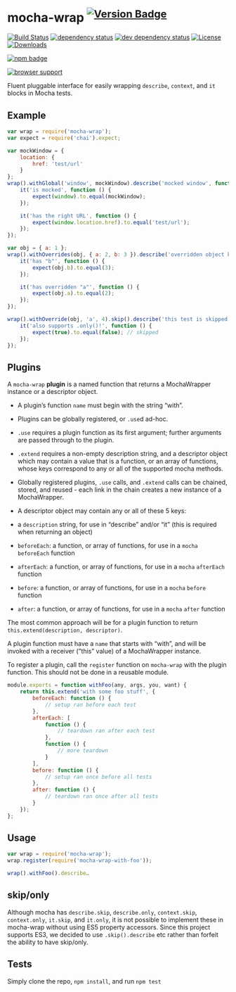 # mocha-wrap <sup>[![Version Badge][2]][1]</sup>

[![Build Status][3]][4]
[![dependency status][5]][6]
[![dev dependency status][7]][8]
[![License][license-image]][license-url]
[![Downloads][downloads-image]][downloads-url]

[![npm badge][11]][1]

[![browser support][9]][10]

Fluent pluggable interface for easily wrapping `describe`, `context`, and `it` blocks in Mocha tests.

## Example

```js
var wrap = require('mocha-wrap');
var expect = require('chai').expect;

var mockWindow = {
	location: {
		href: 'test/url'
	}
};
wrap().withGlobal('window', mockWindow).describe('mocked window', function () {
	it('is mocked', function () {
		expect(window).to.equal(mockWindow);
	});

	it('has the right URL', function () {
		expect(window.location.href).to.equal('test/url');
	});
});

var obj = { a: 1 };
wrap().withOverrides(obj, { a: 2, b: 3 }).describe('overridden object keys', function () {
	it('has "b"', function () {
		expect(obj.b).to.equal(3);
	});

	it('has overridden "a"', function () {
		expect(obj.a).to.equal(2);
	});
});

wrap().withOverride(obj, 'a', 4).skip().describe('this test is skipped', function () {
	it('also supports .only()!', function () {
		expect(true).to.equal(false); // skipped
	});
});
```

## Plugins
A `mocha-wrap` **plugin** is a named function that returns a MochaWrapper instance or a descriptor object.
 - A plugin’s function `name` must begin with the string “with”.
 - Plugins can be globally registered, or `.use`d ad-hoc.
  - `.use` requires a plugin function as its first argument; further arguments are passed through to the plugin.
  - `.extend` requires a non-empty description string, and a descriptor object which may contain a value that is a function, or an array of functions, whose keys correspond to any or all of the supported mocha methods.
 - Globally registered plugins, `.use` calls, and `.extend` calls can be chained, stored, and reused - each link in the chain creates a new instance of a MochaWrapper.

 - A descriptor object may contain any or all of these 5 keys:
  - a `description` string, for use in “describe” and/or “it” (this is required when returning an object)
  - `beforeEach`: a function, or array of functions, for use in a `mocha` `beforeEach` function
  - `afterEach`: a function, or array of functions, for use in a `mocha` `afterEach` function
  - `before`: a function, or array of functions, for use in a `mocha` `before` function
  - `after`: a function, or array of functions, for use in a `mocha` `after` function

The most common approach will be for a plugin function to return `this.extend(description, descriptor)`.

A plugin function must have a `name` that starts with “with”, and will be invoked with a receiver (”this” value) of a MochaWrapper instance.

To register a plugin, call the `register` function on `mocha-wrap` with the plugin function. This should not be done in a reusable module.

```js
module.exports = function withFoo(any, args, you, want) {
	return this.extend('with some foo stuff', {
		beforeEach: function () {
			// setup ran before each test
		},
		afterEach: [
			function () {
				// teardown ran after each test
			},
			function () {
				// more teardown
			}
		],
		before: function () {
			// setup ran once before all tests
		},
		after: function () {
			// teardown ran once after all tests
		}
	});
};
```

## Usage
```js
var wrap = require('mocha-wrap');
wrap.register(require('mocha-wrap-with-foo'));

wrap().withFoo().describe…
```

## skip/only
Although mocha has `describe.skip`, `describe.only`, `context.skip`, `context.only`, `it.skip`, and `it.only`, it is not possible to implement these in mocha-wrap without using ES5 property accessors. Since this project supports ES3, we decided to use `.skip().describe` etc rather than forfeit the ability to have skip/only.

## Tests
Simply clone the repo, `npm install`, and run `npm test`

[1]: https://npmjs.org/package/mocha-wrap
[2]: http://versionbadg.es/ljharb/mocha-wrap.svg
[3]: https://travis-ci.org/ljharb/mocha-wrap.svg
[4]: https://travis-ci.org/ljharb/mocha-wrap
[5]: https://david-dm.org/ljharb/mocha-wrap.svg
[6]: https://david-dm.org/ljharb/mocha-wrap
[7]: https://david-dm.org/ljharb/mocha-wrap/dev-status.svg
[8]: https://david-dm.org/ljharb/mocha-wrap#info=devDependencies
[9]: https://ci.testling.com/ljharb/mocha-wrap.png
[10]: https://ci.testling.com/ljharb/mocha-wrap
[11]: https://nodei.co/npm/mocha-wrap.png?downloads=true&stars=true
[license-image]: http://img.shields.io/npm/l/mocha-wrap.svg
[license-url]: LICENSE
[downloads-image]: http://img.shields.io/npm/dm/mocha-wrap.svg
[downloads-url]: http://npm-stat.com/charts.html?package=mocha-wrap
